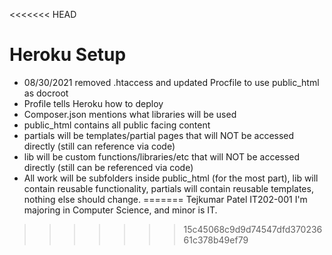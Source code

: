 <<<<<<< HEAD
# Heroku Setup

- 08/30/2021 removed .htaccess and updated Procfile to use public_html as docroot
- Profile tells Heroku how to deploy
- Composer.json mentions what libraries will be used 
- public_html contains all public facing content
- partials will be templates/partial pages that will NOT be accessed directly (still can reference via code)
- lib will be custom functions/libraries/etc that will NOT be accessed directly (still can be referenced via code)
- All work will be subfolders inside public_html (for the most part), lib will contain reusable functionality, partials will contain reusable templates, nothing else should change.
=======
Tejkumar Patel
IT202-001
I'm majoring in Computer Science, and minor is IT.
>>>>>>> 15c45068c9d9d74547dfd37023661c378b49ef79
